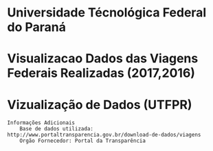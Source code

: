 # Universidade Técnológica Federal do Paraná

# Visualizacao Dados das Viagens Federais Realizadas (2017,2016)
# Vizualização de Dados (UTFPR)

    Informações Adicionais
        Base de dados utilizada: http://www.portaltransparencia.gov.br/download-de-dados/viagens
        Orgão Fornecedor: Portal da Transparência
